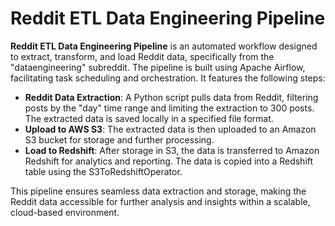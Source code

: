 <!DOCTYPE html>
<html lang="en">
<head>
    <meta charset="UTF-8">
    <meta name="viewport" content="width=device-width, initial-scale=1.0">
    <title>Reddit ETL Data Engineering Pipeline</title>
</head>
<body>
    <h1>Reddit ETL Data Engineering Pipeline</h1>
    <p><strong>Reddit ETL Data Engineering Pipeline</strong> is an automated workflow designed to extract, transform, and load Reddit data, specifically from the "dataengineering" subreddit. The pipeline is built using Apache Airflow, facilitating task scheduling and orchestration. It features the following steps:</p>
    <ul>
        <li><strong>Reddit Data Extraction</strong>: A Python script pulls data from Reddit, filtering posts by the "day" time range and limiting the extraction to 300 posts. The extracted data is saved locally in a specified file format.</li>
        <li><strong>Upload to AWS S3</strong>: The extracted data is then uploaded to an Amazon S3 bucket for storage and further processing.</li>
        <li><strong>Load to Redshift</strong>: After storage in S3, the data is transferred to Amazon Redshift for analytics and reporting. The data is copied into a Redshift table using the S3ToRedshiftOperator.</li>
    </ul>
    <p>This pipeline ensures seamless data extraction and storage, making the Reddit data accessible for further analysis and insights within a scalable, cloud-based environment.</p>
</body>
</html>
